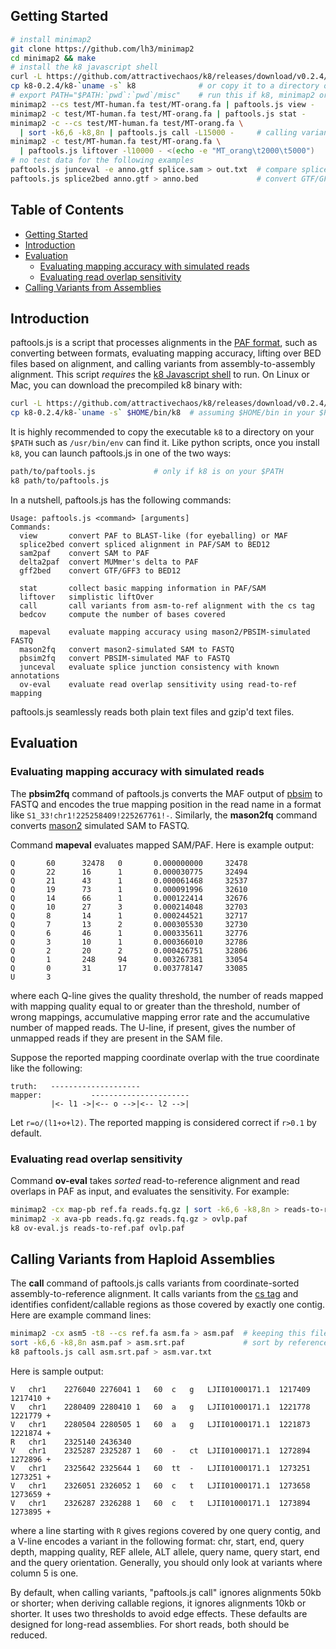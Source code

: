 ## <a name="started"></a>Getting Started

```sh
# install minimap2
git clone https://github.com/lh3/minimap2
cd minimap2 && make
# install the k8 javascript shell
curl -L https://github.com/attractivechaos/k8/releases/download/v0.2.4/k8-0.2.4.tar.bz2 | tar -jxf -
cp k8-0.2.4/k8-`uname -s` k8              # or copy it to a directory on your $PATH
# export PATH="$PATH:`pwd`:`pwd`/misc"    # run this if k8, minimap2 or paftools.js not on your $PATH
minimap2 --cs test/MT-human.fa test/MT-orang.fa | paftools.js view -     # view alignment
minimap2 -c test/MT-human.fa test/MT-orang.fa | paftools.js stat -       # basic alignment statistics
minimap2 -c --cs test/MT-human.fa test/MT-orang.fa \
  | sort -k6,6 -k8,8n | paftools.js call -L15000 -     # calling variants from asm-to-ref alignment
minimap2 -c test/MT-human.fa test/MT-orang.fa \
  | paftools.js liftover -l10000 - <(echo -e "MT_orang\t2000\t5000")     # liftOver
# no test data for the following examples
paftools.js junceval -e anno.gtf splice.sam > out.txt  # compare splice junctions to annotations
paftools.js splice2bed anno.gtf > anno.bed             # convert GTF/GFF3 to BED12
```

## Table of Contents

- [Getting Started](#started)
- [Introduction](#intro)
- [Evaluation](#eval)
  - [Evaluating mapping accuracy with simulated reads](#mapeval)
  - [Evaluating read overlap sensitivity](#oveval)
- [Calling Variants from Assemblies](#asmvar)

## <a name="intro"></a>Introduction

paftools.js is a script that processes alignments in the [PAF format][paf],
such as converting between formats, evaluating mapping accuracy, lifting over
BED files based on alignment, and calling variants from assembly-to-assembly
alignment. This script *requires* the [k8 Javascript shell][k8] to run. On
Linux or Mac, you can download the precompiled k8 binary with:

```sh
curl -L https://github.com/attractivechaos/k8/releases/download/v0.2.4/k8-0.2.4.tar.bz2 | tar -jxf -
cp k8-0.2.4/k8-`uname -s` $HOME/bin/k8  # assuming $HOME/bin in your $PATH
```

It is highly recommended to copy the executable `k8` to a directory on your
`$PATH` such as `/usr/bin/env` can find it. Like python scripts, once you
install `k8`, you can launch paftools.js in one of the two ways:

```sh
path/to/paftools.js             # only if k8 is on your $PATH
k8 path/to/paftools.js
```

In a nutshell, paftools.js has the following commands:

```
Usage: paftools.js <command> [arguments]
Commands:
  view       convert PAF to BLAST-like (for eyeballing) or MAF
  splice2bed convert spliced alignment in PAF/SAM to BED12
  sam2paf    convert SAM to PAF
  delta2paf  convert MUMmer's delta to PAF
  gff2bed    convert GTF/GFF3 to BED12

  stat       collect basic mapping information in PAF/SAM
  liftover   simplistic liftOver
  call       call variants from asm-to-ref alignment with the cs tag
  bedcov     compute the number of bases covered

  mapeval    evaluate mapping accuracy using mason2/PBSIM-simulated FASTQ
  mason2fq   convert mason2-simulated SAM to FASTQ
  pbsim2fq   convert PBSIM-simulated MAF to FASTQ
  junceval   evaluate splice junction consistency with known annotations
  ov-eval    evaluate read overlap sensitivity using read-to-ref mapping
```

paftools.js seamlessly reads both plain text files and gzip'd text files.

## <a name="eval"></a>Evaluation

### <a name="mapeval"></a>Evaluating mapping accuracy with simulated reads

The **pbsim2fq** command of paftools.js converts the MAF output of [pbsim][pbsim]
to FASTQ and encodes the true mapping position in the read name in a format like
`S1_33!chr1!225258409!225267761!-`. Similarly, the **mason2fq** command
converts [mason2][mason2] simulated SAM to FASTQ.

Command **mapeval** evaluates mapped SAM/PAF. Here is example output:

```
Q       60      32478   0       0.000000000     32478
Q       22      16      1       0.000030775     32494
Q       21      43      1       0.000061468     32537
Q       19      73      1       0.000091996     32610
Q       14      66      1       0.000122414     32676
Q       10      27      3       0.000214048     32703
Q       8       14      1       0.000244521     32717
Q       7       13      2       0.000305530     32730
Q       6       46      1       0.000335611     32776
Q       3       10      1       0.000366010     32786
Q       2       20      2       0.000426751     32806
Q       1       248     94      0.003267381     33054
Q       0       31      17      0.003778147     33085
U       3
```

where each Q-line gives the quality threshold, the number of reads mapped with
mapping quality equal to or greater than the threshold, number of wrong
mappings, accumulative mapping error rate and the accumulative number of
mapped reads. The U-line, if present, gives the number of unmapped reads if
they are present in the SAM file.

Suppose the reported mapping coordinate overlap with the true coordinate like
the following:

```
truth:   --------------------
mapper:           ----------------------
         |<- l1 ->|<-- o -->|<-- l2 -->|
```

Let `r=o/(l1+o+l2)`. The reported mapping is considered correct if `r>0.1` by
default.

### <a name="oveval"></a>Evaluating read overlap sensitivity

Command **ov-eval** takes *sorted* read-to-reference alignment and read
overlaps in PAF as input, and evaluates the sensitivity. For example:

```sh
minimap2 -cx map-pb ref.fa reads.fq.gz | sort -k6,6 -k8,8n > reads-to-ref.paf
minimap2 -x ava-pb reads.fq.gz reads.fq.gz > ovlp.paf
k8 ov-eval.js reads-to-ref.paf ovlp.paf
```

## <a name="asmvar"></a>Calling Variants from Haploid Assemblies

The **call** command of paftools.js calls variants from coordinate-sorted
assembly-to-reference alignment. It calls variants from the [cs tag][cs] and
identifies confident/callable regions as those covered by exactly one contig.
Here are example command lines:

```sh
minimap2 -cx asm5 -t8 --cs ref.fa asm.fa > asm.paf  # keeping this file is recommended; --cs required!
sort -k6,6 -k8,8n asm.paf > asm.srt.paf             # sort by reference start coordinate
k8 paftools.js call asm.srt.paf > asm.var.txt
```

Here is sample output:

```
V   chr1    2276040 2276041 1   60  c   g   LJII01000171.1  1217409 1217410 +
V   chr1    2280409 2280410 1   60  a   g   LJII01000171.1  1221778 1221779 +
V   chr1    2280504 2280505 1   60  a   g   LJII01000171.1  1221873 1221874 +
R   chr1    2325140 2436340
V   chr1    2325287 2325287 1   60  -   ct  LJII01000171.1  1272894 1272896 +
V   chr1    2325642 2325644 1   60  tt  -   LJII01000171.1  1273251 1273251 +
V   chr1    2326051 2326052 1   60  c   t   LJII01000171.1  1273658 1273659 +
V   chr1    2326287 2326288 1   60  c   t   LJII01000171.1  1273894 1273895 +
```

where a line starting with `R` gives regions covered by one query contig, and a
V-line encodes a variant in the following format: chr, start, end, query depth,
mapping quality, REF allele, ALT allele, query name, query start, end and the
query orientation. Generally, you should only look at variants where column 5
is one.

By default, when calling variants, "paftools.js call" ignores alignments 50kb
or shorter; when deriving callable regions, it ignores alignments 10kb or
shorter.  It uses two thresholds to avoid edge effects. These defaults are
designed for long-read assemblies. For short reads, both should be reduced.



[paf]: https://github.com/lh3/miniasm/blob/master/PAF.md
[cs]: https://github.com/lh3/minimap2#cs
[k8]: https://github.com/attractivechaos/k8
[maf]: https://genome.ucsc.edu/FAQ/FAQformat#format5
[pbsim]: https://github.com/pfaucon/PBSIM-PacBio-Simulator
[mason2]: https://github.com/seqan/seqan/tree/master/apps/mason2
